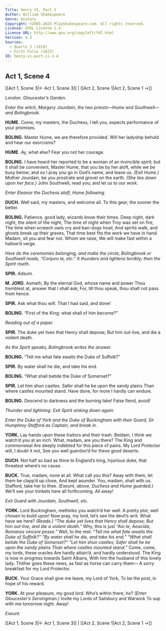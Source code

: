 ```yaml
---
Title: Henry VI, Part 2
Author: William Shakespeare
Genre: History
Copyright: ©2005-2024 PlayShakespeare.com. All rights reserved.
License: GFDL License 1.3
License URL: http://www.gnu.org/copyleft/fdl.html
Version: 4.3
Sources:
  - Quarto 3 (1619)
  - First Folio (1623)
ID: henry-vi-part-ii-1-4
---
```


## Act 1, Scene 4
[[Act 1, Scene 3|← Act 1, Scene 3]] | [[Act 2, Scene 1|Act 2, Scene 1 →]]

*London. Gloucester’s Garden.*

*Enter the witch, Margery Jourdain, the two priests—Hume and Southwell—and Bolingbrook.*

**HUME.**
Come, my masters, the Duchess, I tell you, expects performance of your promises.

**BOLING.**
Master Hume, we are therefore provided. Will her ladyship behold and hear our exorcisms?

**HUME.**
Ay, what else? Fear you not her courage.

**BOLING.**
I have heard her reported to be a woman of an invincible spirit; but it shall be convenient, Master Hume, that you be by her aloft, while we be busy below; and so I pray you go in God’s name, and leave us.
*(Exit Hume.)*
Mother Jourdain, be you prostrate and grovel on the earth.
*(She lies down upon her face.)*
John Southwell, read you; and let us to our work.

*Enter Eleanor the Duchess aloft, Hume following.*

**DUCH.**
Well said, my masters, and welcome all.
To this gear, the sooner the better.

**BOLING.**
Patience, good lady, wizards know their times.
Deep night, dark night, the silent of the night,
The time of night when Troy was set on fire,
The time when screech owls cry and ban-dogs howl,
And spirits walk, and ghosts break up their graves,
That time best fits the work we have in hand.
Madam, sit you and fear not. Whom we raise,
We will make fast within a hallow’d verge.

*Here do the ceremonies belonging, and make the circle; Bolingbrook or Southwell reads, “Conjuro te, etc.” It thunders and lightens terribly; then the Spirit riseth.*

**SPIR.**
*Adsum.*

**M. JORD.**
Asmath,
By the eternal God, whose name and power
Thou tremblest at, answer that I shall ask;
For, till thou speak, thou shalt not pass from hence.

**SPIR.**
Ask what thou wilt. That I had said, and done!

**BOLING.**
“First of the King: what shall of him become?”

*Reading out of a paper.*

**SPIR.**
The duke yet lives that Henry shall depose;
But him out-live, and die a violent death.

*As the Spirit speaks, Bolingbrook writes the answer.*

**BOLING.**
“Tell me what fate awaits the Duke of Suffolk?”

**SPIR.**
By water shall he die, and take his end.

**BOLING.**
“What shall betide the Duke of Somerset?”

**SPIR.**
Let him shun castles.
Safer shall he be upon the sandy plains
Than where castles mounted stand.
Have done, for more I hardly can endure.

**BOLING.**
Descend to darkness and the burning lake!
False fiend, avoid!

*Thunder and lightning. Exit Spirit sinking down again.*

*Enter the Duke of York and the Duke of Buckingham with their Guard, Sir Humphrey Stafford as Captain, and break in.*

**YORK.**
Lay hands upon these traitors and their trash.
Beldam, I think we watch’d you at an inch.
What, madam, are you there? The King and commonweal
Are deeply indebted for this piece of pains.
My Lord Protector will, I doubt it not,
See you well guerdon’d for these good deserts.

**DUCH.**
Not half so bad as thine to England’s king,
Injurious duke, that threatest where’s no cause.

**BUCK.**
True, madam, none at all. What call you this?
Away with them, let them be clapp’d up close,
And kept asunder. You, madam, shall with us.
Stafford, take her to thee.
*(Exeunt, above, Duchess and Hume guarded.)*
We’ll see your trinkets here all forthcoming.
All away!

*Exit Guard with Jourdain, Southwell, etc.*

**YORK.**
Lord Buckingham, methinks you watch’d her well.
A pretty plot, well chosen to build upon!
Now pray, my lord, let’s see the devil’s writ.
What have we here?
*(Reads.)*
*“The duke yet lives that Henry shall depose;*
*But him out-live, and die a violent death.”*
Why, this is just
*“Aio te, Aeacida, Romanos vincere posse.”*
Well, to the rest:
*“Tell me what fate awaits the Duke of Suffolk?”*
*“By water shall he die, and take his end.”*
*“What shall betide the Duke of Somerset?”*
*“Let him shun castles;*
*Safer shall he be upon the sandy plains*
*Than where castles mounted stand.”*
Come, come, my lords, these oracles
Are hardly attain’d, and hardly understood.
The King is now in progress towards Saint Albans,
With him the husband of this lovely lady.
Thither goes these news, as fast as horse can carry them⁠—
A sorry breakfast for my Lord Protector.

**BUCK.**
Your Grace shall give me leave, my Lord of York,
To be the post, in hope of his reward.

**YORK.**
At your pleasure, my good lord. Who’s within there, ho?
*(Enter Gloucester’s Servingman.)*
Invite my Lords of Salisbury and Warwick
To sup with me tomorrow night. Away!

*Exeunt.*

[[Act 1, Scene 3|← Act 1, Scene 3]] | [[Act 2, Scene 1|Act 2, Scene 1 →]]